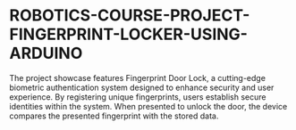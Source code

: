 # ROBOTICS-COURSE-PROJECT-FINGERPRINT-LOCKER-USING-ARDUINO
The project showcase features Fingerprint Door Lock, a cutting-edge biometric authentication system designed to enhance security and user experience.   By registering unique fingerprints, users establish secure identities within the system. When presented to unlock the door, the device compares the presented fingerprint with the stored data. 
